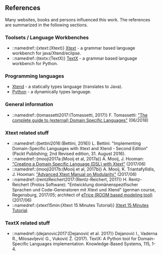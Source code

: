 ## References

Many websites, books and persons influenced this work.
The references are summarized in the following sections.

### Toolsets / Language Workbenches
 *  ::namedref::{xtext:(Xtext)} [Xtext](https://www.eclipse.org/Xtext/) - a grammar based language workbench for java/Xtend/eclipse.
 *  ::namedref::{textx:(TextX)} [TextX](http://www.igordejanovic.net/textX/) - a grammar based language workbench for Python.

### Programming languages

 * [Xtend](https://www.eclipse.org/xtend) - a statically types language (translates to Java).
 * [Python](https://www.python.org) - a dynamically types language.

### General information

 * ::namedref::{tomassetti2017:(Tomassetti, 2017)} F. Tomassetti: ["The complete guide to (external) Domain Specific Languages"](https://tomassetti.me/domain-specific-languages/) (06/2018)
### Xtext related stuff
 * ::namedref::{bettini2016:(Bettini, 2016)} L. Bettini: "Implementing Domain-Specific Languages with Xtext and Xtend - Second Edition“ (Packt Publishing; 2nd Revised edition, 31. August 2016).
 * ::namedref::{mooji2017a:(Mooij et al, 2017a)} A. Mooij, J. Hooman: ["Creating a Domain Specific Language (DSL) with Xtext"](http://www.cs.kun.nl/J.Hooman/DSL/Xtext_DSL_GettingStarted_Neon.pdf) (2017/06)
 * ::namedref::{mooji2017b:(Mooij et al, 2017b)} A. Mooij, K. Triantafyllidis, J. Hooman: ["Advanced Xtext Manual on Modularity"](http://www.cs.kun.nl/J.Hooman/DSL/AdvancedXtextManual.pdf) (2017/06)
 * ::namedref::{rentzReichert2017:(Rentz-Reichert, 2017)} H. Rentz-Reichert (Protos Software): "Entwicklung domänenspezifischer Sprachen und Code-Generatoren mit Xtext und Xtend" (german course, Regensburg, 2017/05;
    architect of [eTrice (ROOM based modeling tool)](http://www.eclipse.org/etrice/) (2017/06)
 * ::namedref::{xtext15min:(Xtext 15 Minutes Tutorial)} [Xtext 15 Minutes Tutorial](https://www.eclipse.org/Xtext/documentation/102_domainmodelwalkthrough.html).

### TextX related stuff
 * ::namedref::{dejanovic2017:(Dejanović et al. 2017)} Dejanović I., Vaderna R., Milosavljević G., Vuković Ž. (2017). TextX: A Python tool for Domain-Specific Languages implementation. Knowledge-Based Systems, 115, 1-4.